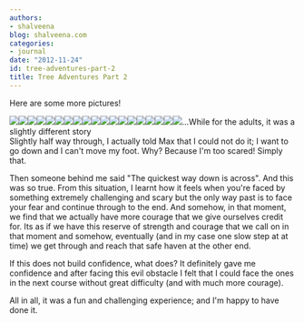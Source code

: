 ```yaml
---
authors:
- shalveena
blog: shalveena.com
categories:
- journal
date: "2012-11-24"
id: tree-adventures-part-2
title: Tree Adventures Part 2
---
```


Here are some more pictures!  
  

[![](images/17fbf-dscf2506.jpg)![](images/1e2a4-dscf2510.jpg)![](images/5f057-dscf2512.jpg)![](images/f6703-dscf2520.jpg)![](images/b39d5-dscf2521.jpg)![](images/2f26c-dscf2527.jpg)![](images/3e767-dscf2528.jpg)![](images/d88d5-dscf2529.jpg)![](images/01297-dscf2532.jpg)![](images/0fa7f-dscf2543.jpg)![](images/b165f-dscf2546.jpg)![](images/e7e27-dscf2548.jpg)![](images/8915a-dscf2552.jpg)![](images/9cceb-dscf2558.jpg)![](images/20d66-dscf2576.jpg)![](images/6bde1-dscf2489.jpg)![](images/52e16-dscf2491.jpg)![](images/c33e3-dscf2501.jpg)![](https://shalveena.files.wordpress.com/2012/11/c33e3-dscf2501.jpg?w=300)](https://shalveena.files.wordpress.com/2012/11/7468c-dscf2499.jpg)...While for the adults, it was a slightly different story  
Slightly half way through, I actually told Max that I could not do it; I want to go down and I can't move my foot. Why? Because I'm too scared! Simply that.  
  
Then someone behind me said "The quickest way down is across". And this was so true. From this situation, I learnt how it feels when you're faced by something extremely challenging and scary but the only way past is to face your fear and continue through to the end. And somehow, in that moment, we find that we actually have more courage that we give ourselves credit for. Its as if we have this reserve of strength and courage that we call on in that moment and somehow, eventually (and in my case one slow step at at time) we get through and reach that safe haven at the other end.  
  
If this does not build confidence, what does? It definitely gave me confidence and after facing this evil obstacle I felt that I could face the ones in the next course without great difficulty (and with much more courage).  
  
All in all, it was a fun and challenging experience; and I'm happy to have done it.
